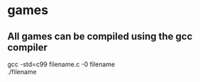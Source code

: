 # games

## All games can be compiled using the gcc compiler

gcc -std=c99 filename.c -0 filename   
./filename
